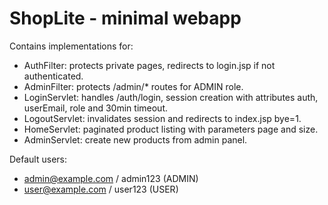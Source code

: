 # ShopLite - minimal webapp
Contains implementations for:
- AuthFilter: protects private pages, redirects to login.jsp if not authenticated.
- AdminFilter: protects /admin/* routes for ADMIN role.
- LoginServlet: handles /auth/login, session creation with attributes auth, userEmail, role and 30min timeout.
- LogoutServlet: invalidates session and redirects to index.jsp bye=1.
- HomeServlet: paginated product listing with parameters page and size.
- AdminServlet: create new products from admin panel.

Default users:
- admin@example.com / admin123 (ADMIN)
- user@example.com / user123 (USER)

